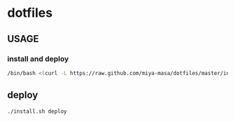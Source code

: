 # dotfiles

## USAGE

### install and deploy

```bash
/bin/bash <(curl -L https://raw.github.com/miya-masa/dotfiles/master/install.sh)
```

## deploy

```ash
./install.sh deploy
```
